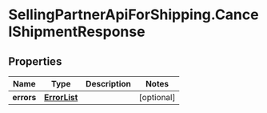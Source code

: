 # SellingPartnerApiForShipping.CancelShipmentResponse

## Properties
Name | Type | Description | Notes
------------ | ------------- | ------------- | -------------
**errors** | [**ErrorList**](ErrorList.md) |  | [optional] 
